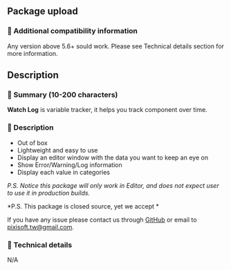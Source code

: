 ## Package upload

### :pencil: Additional compatibility information

Any version above 5.6+ sould work. Please see Technical details section for more information.

## Description

### :pencil: Summary (10-200 characters)

**Watch Log** is variable tracker, it helps you track component over time.

### :pencil: Description

* Out of box
* Lightweight and easy to use
* Display an editor window with the data you want to keep an eye on
* Show Error/Warning/Log information
* Display each value in categories

*P.S. Notice this package will only work in Editor, and does not expect user
to use it in production builds.*

*P.S. This package is closed source, yet we accept *

If you have any issue please contact us through [GitHub](https://github.com/Pixisoft)
or email to pixisoft.tw@gmail.com.

### :pencil: Technical details

N/A
